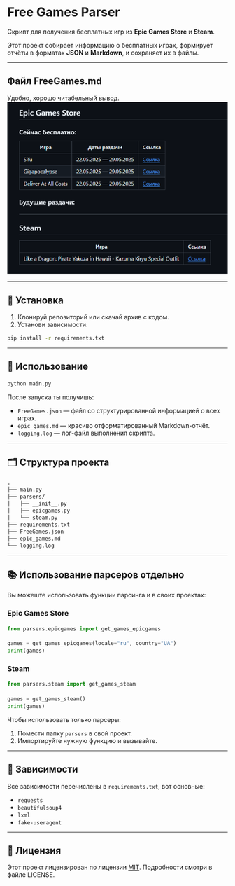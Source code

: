 # Free Games Parser

Скрипт для получения бесплатных игр из **Epic Games Store** и **Steam**.

Этот проект собирает информацию о бесплатных играх, формирует отчёты в форматах **JSON** и **Markdown**, и сохраняет их в файлы.

---

## Файл FreeGames.md

Удобно, хорошо читабельный вывод.
![Содержимое FreeGames.md](img/Markdown.png)

---

## 🔧 Установка

1. Клонируй репозиторий или скачай архив с кодом.
2. Установи зависимости:

```bash
pip install -r requirements.txt
```

---

## 🚀 Использование

```bash
python main.py
```

После запуска ты получишь:

- `FreeGames.json` — файл со структурированной информацией о всех играх.
- `epic_games.md` — красиво отформатированный Markdown-отчёт.
- `logging.log` — лог-файл выполнения скрипта.

---

## 🗂 Структура проекта

```
.
├── main.py
├── parsers/
│   ├── __init__.py
│   ├── epicgames.py
│   └── steam.py
├── requirements.txt
├── FreeGames.json
├── epic_games.md
└── logging.log
```

---

## 📚 Использование парсеров отдельно

Вы можеште использовать функции парсинга и в своих проектах:

### Epic Games Store

```python
from parsers.epicgames import get_games_epicgames

games = get_games_epicgames(locale="ru", country="UA")
print(games)
```

### Steam

```python
from parsers.steam import get_games_steam

games = get_games_steam()
print(games)
```

Чтобы использовать только парсеры:

1. Помести папку `parsers` в свой проект.
2. Импортируйте нужную функцию и вызывайте.

---

## 🧩 Зависимости

Все зависимости перечислены в `requirements.txt`, вот основные:

- `requests`
- `beautifulsoup4`
- `lxml`
- `fake-useragent`

---

## 📜 Лицензия

Этот проект лицензирован по лицензии [MIT](LICENSE). Подробности смотри в файле LICENSE.

